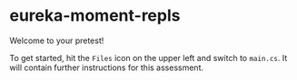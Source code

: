 # eureka-moment-repls

Welcome to your pretest!

To get started, hit the `Files` icon on the upper left and switch to `main.cs`. It will contain further instructions for this assessment.
